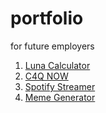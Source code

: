 # portfolio
for future employers

1. [Luna Calculator](https://github.com/lukesterlee/LunaCalculator)
2. [C4Q NOW](https://github.com/lukesterlee/C4QNow)
3. [Spotify Streamer]()
4. [Meme Generator](https://github.com/lukesterlee/MemeGenerator)

